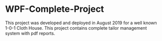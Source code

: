 # WPF-Complete-Project
This project was developed and deployed in August 2019 for a well known 1-0-1 Cloth House. This project contains complete tailor management system with pdf reports.
